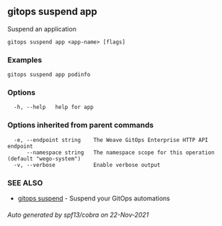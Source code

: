 ## gitops suspend app

Suspend an application

```
gitops suspend app <app-name> [flags]
```

### Examples

```
gitops suspend app podinfo
```

### Options

```
  -h, --help   help for app
```

### Options inherited from parent commands

```
  -e, --endpoint string    The Weave GitOps Enterprise HTTP API endpoint
      --namespace string   The namespace scope for this operation (default "wego-system")
  -v, --verbose            Enable verbose output
```

### SEE ALSO

* [gitops suspend](gitops_suspend.md)	 - Suspend your GitOps automations

###### Auto generated by spf13/cobra on 22-Nov-2021
